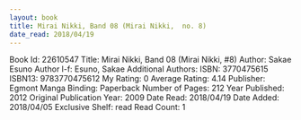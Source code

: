 ```yaml
---
layout: book
title: Mirai Nikki, Band 08 (Mirai Nikki,  no. 8)
date_read: 2018/04/19
---
```


Book Id: 22610547
Title: Mirai Nikki, Band 08 (Mirai Nikki, #8)
Author: Sakae Esuno
Author l-f: Esuno, Sakae
Additional Authors: 
ISBN: 3770475615
ISBN13: 9783770475612
My Rating: 0
Average Rating: 4.14
Publisher: Egmont Manga
Binding: Paperback
Number of Pages: 212
Year Published: 2012
Original Publication Year: 2009
Date Read: 2018/04/19
Date Added: 2018/04/05
Exclusive Shelf: read
Read Count: 1

